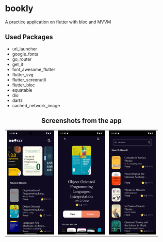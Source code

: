 # bookly

A practice application on flutter with bloc and MVVM
## Used Packages
- url_launcher
- google_fonts
- go_router
- get_it
- font_awesome_flutter
- flutter_svg
- flutter_screenutil
- flutter_bloc
- equatable
- dio
- dartz
- cached_network_image


<h2 align="center"> Screenshots from the app</h2>
<table>
  <tbody>
    <tr>
      <td align="center"><img width="2000px" src="screenshots\home.png" alt="home"></td>
      <td align="center"><img width="2000px" src="screenshots\book_details.png" alt="book details"></td>
      <td align="center"><img width="2000px" src="screenshots\search.png" alt="search"></td>
    </tr>
  </tbody>
</table>